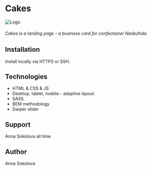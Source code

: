 # Cakes

![Logo](https://github.com/Sokolova88/Cakes/main/images/favicon/favicon.png)

###### Cakes is a landing page - a business card for confectioner Nadezhda.

## Installation

Install locally via HTTPS or SSH.

## Technologies

- HTML & CSS & JS
- Desktop, tablet, mobile - adaptive layout.
- SASS
- BEM methodology
- Swiper slider

## Support

Anna Sokolova all time

## Author

Anna Sokolova
